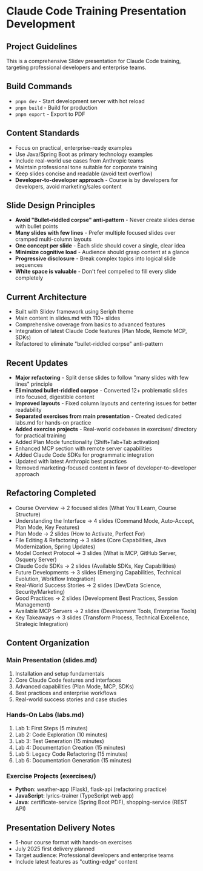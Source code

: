 # Claude Code Training Presentation Development

## Project Guidelines

This is a comprehensive Slidev presentation for Claude Code training, targeting professional developers and enterprise teams.

## Build Commands
- `pnpm dev` - Start development server with hot reload
- `pnpm build` - Build for production
- `pnpm export` - Export to PDF

## Content Standards
- Focus on practical, enterprise-ready examples
- Use Java/Spring Boot as primary technology examples
- Include real-world use cases from Anthropic teams
- Maintain professional tone suitable for corporate training
- Keep slides concise and readable (avoid text overflow)
- **Developer-to-developer approach** - Course is by developers for developers, avoid marketing/sales content

## Slide Design Principles
- **Avoid "Bullet-riddled corpse" anti-pattern** - Never create slides dense with bullet points
- **Many slides with few lines** - Prefer multiple focused slides over cramped multi-column layouts
- **One concept per slide** - Each slide should cover a single, clear idea
- **Minimize cognitive load** - Audience should grasp content at a glance
- **Progressive disclosure** - Break complex topics into logical slide sequences
- **White space is valuable** - Don't feel compelled to fill every slide completely

## Current Architecture
- Built with Slidev framework using Seriph theme
- Main content in slides.md with 110+ slides
- Comprehensive coverage from basics to advanced features
- Integration of latest Claude Code features (Plan Mode, Remote MCP, SDKs)
- Refactored to eliminate "bullet-riddled corpse" anti-pattern

## Recent Updates
- **Major refactoring** - Split dense slides to follow "many slides with few lines" principle
- **Eliminated bullet-riddled corpse** - Converted 12+ problematic slides into focused, digestible content
- **Improved layouts** - Fixed column layouts and centering issues for better readability
- **Separated exercises from main presentation** - Created dedicated labs.md for hands-on practice
- **Added exercise projects** - Real-world codebases in exercises/ directory for practical training
- Added Plan Mode functionality (Shift+Tab+Tab activation)
- Enhanced MCP section with remote server capabilities
- Added Claude Code SDKs for programmatic integration
- Updated with latest Anthropic best practices
- Removed marketing-focused content in favor of developer-to-developer approach

## Refactoring Completed
- Course Overview → 2 focused slides (What You'll Learn, Course Structure)
- Understanding the Interface → 4 slides (Command Mode, Auto-Accept, Plan Mode, Key Features)
- Plan Mode → 2 slides (How to Activate, Perfect For)
- File Editing & Refactoring → 3 slides (Core Capabilities, Java Modernization, Spring Updates)
- Model Context Protocol → 3 slides (What is MCP, GitHub Server, Osquery Server)
- Claude Code SDKs → 2 slides (Available SDKs, Key Capabilities)
- Future Developments → 3 slides (Emerging Capabilities, Technical Evolution, Workflow Integration)
- Real-World Success Stories → 2 slides (Dev/Data Science, Security/Marketing)
- Good Practices → 2 slides (Development Best Practices, Session Management)
- Available MCP Servers → 2 slides (Development Tools, Enterprise Tools)
- Key Takeaways → 3 slides (Transform Process, Technical Excellence, Strategic Integration)

## Content Organization

### Main Presentation (slides.md)
1. Installation and setup fundamentals
2. Core Claude Code features and interfaces  
3. Advanced capabilities (Plan Mode, MCP, SDKs)
4. Best practices and enterprise workflows
5. Real-world success stories and case studies

### Hands-On Labs (labs.md)
1. Lab 1: First Steps (5 minutes)
2. Lab 2: Code Exploration (10 minutes)
3. Lab 3: Test Generation (15 minutes)
4. Lab 4: Documentation Creation (15 minutes)
5. Lab 5: Legacy Code Refactoring (15 minutes)
6. Lab 6: Documentation Generation (15 minutes)

### Exercise Projects (exercises/)
- **Python**: weather-app (Flask), flask-api (refactoring practice)
- **JavaScript**: lyrics-trainer (TypeScript web app)
- **Java**: certificate-service (Spring Boot PDF), shopping-service (REST API)

## Presentation Delivery Notes
- 5-hour course format with hands-on exercises
- July 2025 first delivery planned
- Target audience: Professional developers and enterprise teams
- Include latest features as "cutting-edge" content